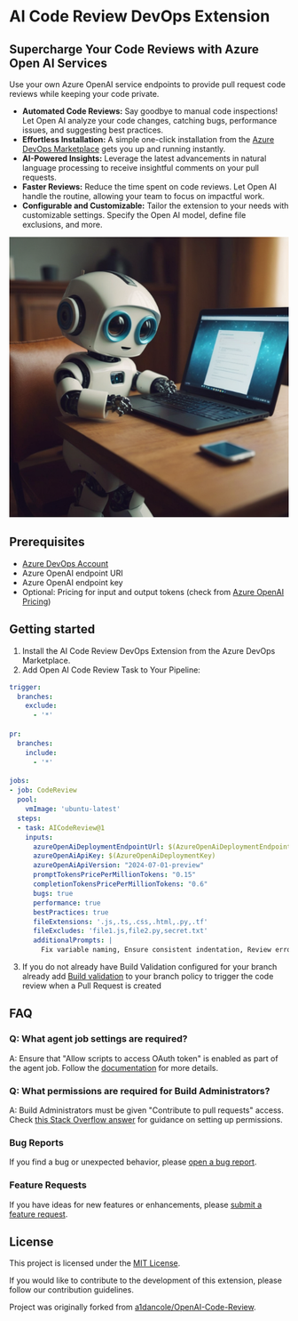 # AI Code Review DevOps Extension

## Supercharge Your Code Reviews with Azure Open AI Services

Use your own Azure OpenAI service endpoints to provide pull request code reviews while keeping your code private.

- **Automated Code Reviews:** Say goodbye to manual code inspections! Let Open AI analyze your code changes, catching bugs, performance issues, and suggesting best practices.
- **Effortless Installation:** A simple one-click installation from the [Azure DevOps Marketplace]([https://marketplace.visualstudio.com/azuredevops](https://marketplace.visualstudio.com/items?itemName=AidanCole.oaicr)) gets you up and running instantly.
- **AI-Powered Insights:** Leverage the latest advancements in natural language processing to receive insightful comments on your pull requests.
- **Faster Reviews:** Reduce the time spent on code reviews. Let Open AI handle the routine, allowing your team to focus on impactful work.
- **Configurable and Customizable:** Tailor the extension to your needs with customizable settings. Specify the Open AI model, define file exclusions, and more.

![](images/ai-review-buddy-640.png)

## Prerequisites

- [Azure DevOps Account](https://dev.azure.com/)
- Azure OpenAI endpoint URI
- Azure OpenAI endpoint key
- Optional: Pricing for input and output tokens (check from [Azure OpenAI Pricing](https://azure.microsoft.com/en-us/pricing/details/cognitive-services/openai-service/#pricing))

## Getting started

1. Install the AI Code Review DevOps Extension from the Azure DevOps Marketplace.
2. Add Open AI Code Review Task to Your Pipeline:

  ```yaml
  trigger:
    branches:
      exclude:
        - '*'

  pr:
    branches:
      include:
        - '*'

  jobs:
  - job: CodeReview
    pool:
      vmImage: 'ubuntu-latest'
    steps:
    - task: AICodeReview@1
      inputs:
        azureOpenAiDeploymentEndpointUrl: $(AzureOpenAiDeploymentEndpoint)
        azureOpenAiApiKey: $(AzureOpenAiDeploymentKey)
        azureOpenAiApiVersion: "2024-07-01-preview"
        promptTokensPricePerMillionTokens: "0.15"
        completionTokensPricePerMillionTokens: "0.6"
        bugs: true
        performance: true
        bestPractices: true
        fileExtensions: '.js,.ts,.css,.html,.py,.tf'
        fileExcludes: 'file1.js,file2.py,secret.txt'
        additionalPrompts: |
          Fix variable naming, Ensure consistent indentation, Review error handling approach
  ```

3. If you do not already have Build Validation configured for your branch already add [Build validation](https://learn.microsoft.com/en-us/azure/devops/repos/git/branch-policies?view=azure-devops&tabs=browser#build-validation) to your branch policy to trigger the code review when a Pull Request is created

## FAQ

### Q: What agent job settings are required?

A: Ensure that "Allow scripts to access OAuth token" is enabled as part of the agent job. Follow the [documentation](https://learn.microsoft.com/en-us/azure/devops/pipelines/build/options?view=azure-devops#allow-scripts-to-access-the-oauth-token) for more details.

### Q: What permissions are required for Build Administrators?

A: Build Administrators must be given "Contribute to pull requests" access. Check [this Stack Overflow answer](https://stackoverflow.com/a/57985733) for guidance on setting up permissions.

### Bug Reports

If you find a bug or unexpected behavior, please [open a bug report](https://github.com/tlaukkanen/azure-devops-ai-code-review/issues/new?assignees=&labels=bug&template=bug_report.md&title=).

### Feature Requests

If you have ideas for new features or enhancements, please [submit a feature request](https://github.com/tlaukkanen/azure-devops-ai-code-review/issues/new?assignees=&labels=enhancement&template=feature_request.md&title=).

## License

This project is licensed under the [MIT License](LICENSE).

If you would like to contribute to the development of this extension, please follow our contribution guidelines.

Project was originally forked from [a1dancole/OpenAI-Code-Review](https://github.com/a1dancole/OpenAI-Code-Review).
